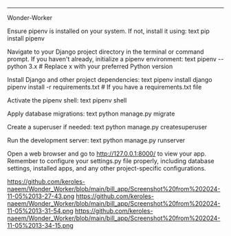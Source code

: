 ------
Wonder-Worker

Ensure pipenv is installed on your system. If not, install it using:
text
pip install pipenv

Navigate to your Django project directory in the terminal or command prompt.
If you haven't already, initialize a pipenv environment:
text
pipenv --python 3.x  # Replace x with your preferred Python version

Install Django and other project dependencies:
text
pipenv install django
pipenv install -r requirements.txt  # If you have a requirements.txt file

Activate the pipenv shell:
text
pipenv shell

Apply database migrations:
text
python manage.py migrate

Create a superuser if needed:
text
python manage.py createsuperuser

Run the development server:
text
python manage.py runserver

Open a web browser and go to http://127.0.0.1:8000/ to view your app.
Remember to configure your settings.py file properly, including database settings, installed apps, and any other project-specific configurations.

https://github.com/keroles-naeem/Wonder_Worker/blob/main/bill_app/Screenshot%20from%202024-11-05%2013-27-43.png
https://github.com/keroles-naeem/Wonder_Worker/blob/main/bill_app/Screenshot%20from%202024-11-05%2013-31-54.png
https://github.com/keroles-naeem/Wonder_Worker/blob/main/bill_app/Screenshot%20from%202024-11-05%2013-34-15.png
